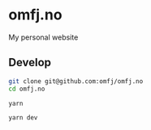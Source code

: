 # omfj.no

My personal website

## Develop

```sh
git clone git@github.com:omfj/omfj.no
cd omfj.no
```

```sh
yarn
```

```sh
yarn dev
```
